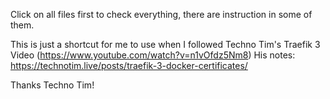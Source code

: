 Click on all files first to check everything, there are instruction in some of them.

This is just a shortcut for me to use when I followed Techno Tim's Traefik 3 Video (https://www.youtube.com/watch?v=n1vOfdz5Nm8)
His notes: https://technotim.live/posts/traefik-3-docker-certificates/

Thanks Techno Tim!
